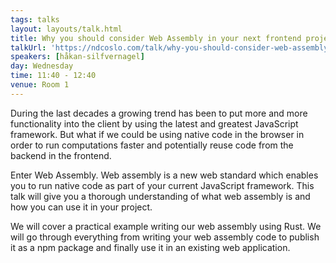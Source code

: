 ```yaml
---
tags: talks
layout: layouts/talk.html
title: Why you should consider Web Assembly in your next frontend project
talkUrl: 'https://ndcoslo.com/talk/why-you-should-consider-web-assembly-in-your-next-frontend-project/'
speakers: [håkan-silfvernagel]
day: Wednesday
time: 11:40 - 12:40
venue: Room 1
---
```

During the last decades a growing trend has been to put more and more functionality into the client by using the latest and greatest JavaScript framework. But what if we could be using native code in the browser in order to run computations faster and potentially reuse code from the backend in the frontend.

Enter Web Assembly. Web assembly is a new web standard which enables you to run native code as part of your current JavaScript framework. This talk will give you a thorough understanding of what web assembly is and how you can use it in your project.

We will cover a practical example writing our web assembly using Rust. We will go through everything from writing your web assembly code to publish it as a npm package and finally use it in an existing web application.
